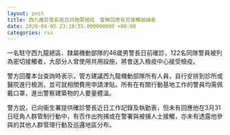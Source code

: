 ```yaml
---
layout: post
title: 西九確診警長逾百同袍需檢疫　警無回應有否接觸被捕者
date: 2020-04-05 23:18:55.000000000 +08:00
categories: rss
---
```


一名駐守西九龍總區、隸屬機動部隊的46歲男警長日前確診，122名同隊警員被列為密切接觸者，大部分人曾使用共用設施，將會送入檢疫中心接受檢疫。

警方回覆本台查詢時表示，管方建議西九龍機動部隊所有人員，自行安排到診所或醫院進行檢測，並可就相關費用申請津貼。所有在有關行動基地工作的警員均需佩戴口罩，進出警察建築物的人要量體溫。

警方說，已向衞生署提供確診警長近日工作記錄及執勤表，但未有回應他在3月31日旺角人群管制行動中，有否作出拘捕或在警署與被捕人士接觸，亦未有透露他參與的其他人群管理行動及巡邏地區分布。
